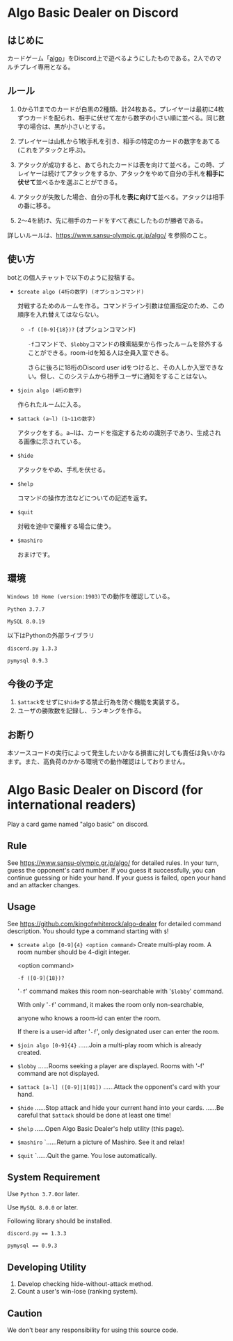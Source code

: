 # Algo Basic Dealer on Discord 
## はじめに
カードゲーム「[algo](https://www.sansu-olympic.gr.jp/algo/)」をDiscord上で遊べるようにしたものである。2人でのマルチプレイ専用となる。

## ルール
1. 0から11までのカードが白黒の2種類、計24枚ある。プレイヤーは最初に4枚ずつカードを配られ、相手に伏せて左から数字の小さい順に並べる。同じ数字の場合は、黒が小さいとする。

1. プレイヤーは山札から1枚手札を引き、相手の特定のカードの数字をあてる(これをアタックと呼ぶ)。

1. アタックが成功すると、あてられたカードは表を向けて並べる。この時、プレイヤーは続けてアタックをするか、アタックをやめて自分の手札を**相手に伏せて**並べるかを選ぶことができる。

1. アタックが失敗した場合、自分の手札を**表に向けて**並べる。アタックは相手の番に移る。

1. 2～4を続け、先に相手のカードをすべて表にしたものが勝者である。

詳しいルールは、https://www.sansu-olympic.gr.jp/algo/ を参照のこと。

## 使い方
botとの個人チャットで以下のように投稿する。

- `$create algo (4桁の数字) (オプションコマンド)` 

    対戦するためのルームを作る。コマンドライン引数は位置指定のため、この順序を入れ替えてはならない。

    - `-f ([0-9]{18})?` (オプションコマンド)

        `-f`コマンドで、`$lobby`コマンドの検索結果から作ったルームを除外することができる。room-idを知る人は全員入室できる。

        さらに後ろに18桁のDiscord user idをつけると、その人しか入室できない。但し、このシステムから相手ユーザに通知をすることはない。

- `$join algo (4桁の数字)`

    作られたルームに入る。

- `$attack (a~l) (1~11の数字)` 

    アタックをする。a~lは、カードを指定するための識別子であり、生成される画像に示されている。

- `$hide` 

    アタックをやめ、手札を伏せる。

- `$help` 

    コマンドの操作方法などについての記述を返す。


- `$quit` 

    対戦を途中で棄権する場合に使う。

- `$mashiro` 

    おまけです。

## 環境
`Windows 10 Home (version:1903)`での動作を確認している。

`Python 3.7.7`

`MySQL 8.0.19`

以下はPythonの外部ライブラリ

`discord.py 1.3.3`

`pymysql 0.9.3`

## 今後の予定
1. `$attack`をせずに`$hide`する禁止行為を防ぐ機能を実装する。
2. ユーザの勝敗数を記録し、ランキングを作る。

## お断り
本ソースコードの実行によって発生したいかなる損害に対しても責任は負いかねます。また、高負荷のかかる環境での動作確認はしておりません。
 
# Algo Basic Dealer on Discord (for international readers)
Play a card game named "algo basic" on discord.

## Rule
See https://www.sansu-olympic.gr.jp/algo/ for detailed rules.
In your turn, guess the opponent's card number.
If you guess it successfully, you can continue guessing or hide your hand.
If your guess is failed, open your hand and an attacker changes.

## Usage
See https://github.com/kingofwhiterock/algo-dealer for detailed command description.
You should type a command starting with `$`!

- `$create algo [0-9]{4} <option command>`
Create multi-play room. A room number should be 4-digit integer.

    \<option command\>

    `-f ([0-9]{18})?`

    '`-f`' command makes this room non-searchable with '`$lobby`' command.

    With only '`-f`' command, it makes the room only non-searchable,

    anyone who knows a room-id can enter the room.

    If there is a user-id after '`-f`', only designated user can enter the room.

- `$join algo [0-9]{4}`
......Join a multi-play room which is already created.

- `$lobby`
......Rooms seeking a player are displayed. Rooms with '-f' command are not displayed.

- `$attack [a-l] ([0-9]|1[01])`
......Attack the opponent's card with your hand.

- `$hide`
......Stop attack and hide your current hand into your cards.
......Be careful that `$attack` should be done at least one time!

- `$help`
......Open Algo Basic Dealer's help utility (this page).

- `$mashiro`
`......Return a picture of Mashiro. See it and relax!

- `$quit`
`......Quit the game. You lose automatically.

## System Requirement

Use `Python 3.7.0`or later.

Use `MySQL 8.0.0` or later.

Following library should be installed.

`discord.py == 1.3.3`

`pymysql == 0.9.3`

## Developing Utility
1. Develop checking hide-without-attack method.
2. Count a user's win-lose (ranking system).

## Caution
We don't bear any responsibility for using this source code.
